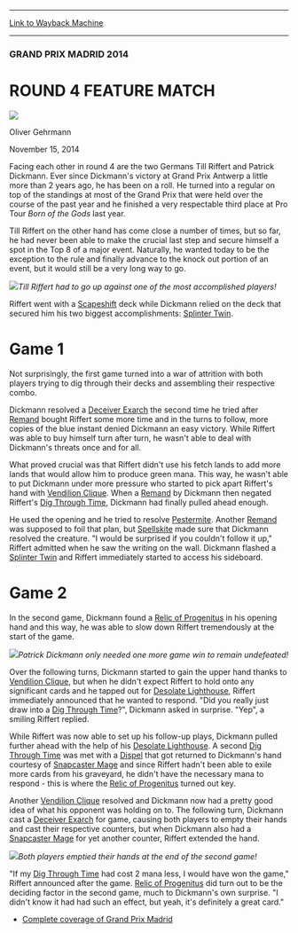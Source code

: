
---
[Link to Wayback Machine](https://web.archive.org/web/20141117184532/http://magic.wizards.com/en/events/coverage/gpmad14/round-4-feature-match-2014-11-15)

[_metadata_:description]:- "Facing each other in round 4 are the two Germans Till Riffert and Patrick Dickmann. Ever since Dickmann's victory at Grand Prix Antwerp a little more than 2 years ago, he has been on a roll. He turned into a regular on top of the standings at most of the Grand Prix that were held over the course of the past year and he finished a very respectable third place at Pro Tour Born of the Gods last year."
[_metadata_:generator]:- "Drupal 7 (http://drupal.org)"
[_metadata_:node]:- "312836"
[_metadata_:publish_date]:- "2014-11-15"
[_metadata_:source]:- "div-main"
[_metadata_:title]:- "ROUND 4 FEATURE MATCH"
[_metadata_:wayback_capture_timestamp]:- "2014-11-17 18:45:32"
[_metadata_:wayback_raw_url]:- "https://web.archive.org/web/20141117184532id_/http://magic.wizards.com/en/events/coverage/gpmad14/round-4-feature-match-2014-11-15"
[_metadata_:wayback_url]:- "http://magic.wizards.com/en/events/coverage/gpmad14/round-4-feature-match-2014-11-15"
---





### GRAND PRIX MADRID 2014


ROUND 4 FEATURE MATCH
=====================



![](https://media.magic.wizards.com/styles/auth_small/public/images/person/Oliver-Gehrmann.jpg)

Oliver Gehrmann




November 15, 2014
 










Facing each other in round 4 are the two Germans Till Riffert and Patrick Dickmann. Ever since Dickmann's victory at Grand Prix Antwerp a little more than 2 years ago, he has been on a roll. He turned into a regular on top of the standings at most of the Grand Prix that were held over the course of the past year and he finished a very respectable third place at Pro Tour *Born of the Gods* last year.


Till Riffert on the other hand has come close a number of times, but so far, he had never been able to make the crucial last step and secure himself a spot in the Top 8 of a major event. Naturally, he wanted today to be the exception to the rule and finally advance to the knock out portion of an event, but it would still be a very long way to go.


![](https://media.wizards.com/2014/events/gpmad14/till-riffert.jpg)*Till Riffert had to go up against one of the most accomplished players!*




Riffert went with a [Scapeshift](http://gatherer.wizards.com/Pages/Card/Details.aspx?name=Scapeshift) deck while Dickmann relied on the deck that secured him his two biggest accomplishments: [Splinter Twin](http://gatherer.wizards.com/Pages/Card/Details.aspx?name=Splinter+Twin).



Game 1
======


Not surprisingly, the first game turned into a war of attrition with both players trying to dig through their decks and assembling their respective combo.


Dickmann resolved a [Deceiver Exarch](http://gatherer.wizards.com/Pages/Card/Details.aspx?name=Deceiver+Exarch) the second time he tried after [Remand](http://gatherer.wizards.com/Pages/Card/Details.aspx?name=Remand) bought Riffert some more time and in the turns to follow, more copies of the blue instant denied Dickmann an easy victory. While Riffert was able to buy himself turn after turn, he wasn't able to deal with Dickmann's threats once and for all.


What proved crucial was that Riffert didn't use his fetch lands to add more lands that would allow him to produce green mana. This way, he wasn't able to put Dickmann under more pressure who started to pick apart Riffert's hand with [Vendilion Clique](http://gatherer.wizards.com/Pages/Card/Details.aspx?name=Vendilion+Clique). When a [Remand](http://gatherer.wizards.com/Pages/Card/Details.aspx?name=Remand) by Dickmann then negated Riffert's [Dig Through Time](http://gatherer.wizards.com/Pages/Card/Details.aspx?name=Dig+Through+Time), Dickmann had finally pulled ahead enough.


He used the opening and he tried to resolve [Pestermite](http://gatherer.wizards.com/Pages/Card/Details.aspx?name=Pestermite). Another [Remand](http://gatherer.wizards.com/Pages/Card/Details.aspx?name=Remand) was supposed to foil that plan, but [Spellskite](http://gatherer.wizards.com/Pages/Card/Details.aspx?name=Spellskite) made sure that Dickmann resolved the creature. "I would be surprised if you couldn't follow it up," Riffert admitted when he saw the writing on the wall. Dickmann flashed a [Splinter Twin](http://gatherer.wizards.com/Pages/Card/Details.aspx?name=Splinter+Twin) and Riffert immediately started to access his sideboard.


Game 2
======


In the second game, Dickmann found a [Relic of Progenitus](http://gatherer.wizards.com/Pages/Card/Details.aspx?name=Relic+of+Progenitus) in his opening hand and this way, he was able to slow down Riffert tremendously at the start of the game.


![](https://media.wizards.com/2014/events/gpmad14/patrick-dickmann.jpg)*Patrick Dickmann only needed one more game win to remain undefeated!*




Over the following turns, Dickmann started to gain the upper hand thanks to [Vendilion Clique](http://gatherer.wizards.com/Pages/Card/Details.aspx?name=Vendilion+Clique), but when he didn't expect Riffert to hold onto any significant cards and he tapped out for [Desolate Lighthouse](http://gatherer.wizards.com/Pages/Card/Details.aspx?name=Desolate+Lighthouse), Riffert immediately announced that he wanted to respond. "Did you really just draw into a [Dig Through Time](http://gatherer.wizards.com/Pages/Card/Details.aspx?name=Dig+Through+Time)?", Dickmann asked in surprise. "Yep", a smiling Riffert replied.



While Riffert was now able to set up his follow-up plays, Dickmann pulled further ahead with the help of his [Desolate Lighthouse](http://gatherer.wizards.com/Pages/Card/Details.aspx?name=Desolate+Lighthouse). A second [Dig Through Time](http://gatherer.wizards.com/Pages/Card/Details.aspx?name=Dig+Through+Time) was met with a [Dispel](http://gatherer.wizards.com/Pages/Card/Details.aspx?name=Dispel) that got returned to Dickmann's hand courtesy of [Snapcaster Mage](http://gatherer.wizards.com/Pages/Card/Details.aspx?name=Snapcaster+Mage) and since Riffert hadn't been able to exile more cards from his graveyard, he didn't have the necessary mana to respond - this is where the [Relic of Progenitus](http://gatherer.wizards.com/Pages/Card/Details.aspx?name=Relic+of+Progenitus) turned out key.


Another [Vendilion Clique](http://gatherer.wizards.com/Pages/Card/Details.aspx?name=Vendilion+Clique) resolved and Dickmann now had a pretty good idea of what his opponent was holding on to. The following turn, Dickmann cast a [Deceiver Exarch](http://gatherer.wizards.com/Pages/Card/Details.aspx?name=Deceiver+Exarch) for game, causing both players to empty their hands and cast their respective counters, but when Dickmann also had a [Snapcaster Mage](http://gatherer.wizards.com/Pages/Card/Details.aspx?name=Snapcaster+Mage) for yet another counter, Riffert extended the hand.


![](https://media.wizards.com/2014/events/gpmad14/finish-game-2.jpg)*Both players emptied their hands at the end of the second game!*




"If my [Dig Through Time](http://gatherer.wizards.com/Pages/Card/Details.aspx?name=Dig+Through+Time) had cost 2 mana less, I would have won the game," Riffert announced after the game. [Relic of Progenitus](http://gatherer.wizards.com/Pages/Card/Details.aspx?name=Relic+of+Progenitus) did turn out to be the deciding factor in the second game, much to Dickmann's own surprise. "I didn't know it had had such an effect, but yeah, it's definitely a great card."




* [Complete coverage of Grand Prix Madrid](/node/312166)






 
 




  







